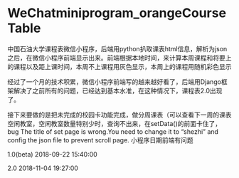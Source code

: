 # WeChatminiprogram_orangeCourseTable
中国石油大学课程表微信小程序，后端用python扒取课表html信息，解析为json之后，在微信小程序前端显示出来。前端根据本地时间，来计算本周课程和将要上的课程以及距上课时间，本周不上课程用灰色显示，本周上的课程用随机彩色显示


经过了一个月的技术积累，微信小程序前端写的越来越好看了，后端用Django框架解决了之前所有的问题，已经达到基本水准，在这种情况下，课程表2.0出现了。

接下来要做的是把未完成的校园卡功能完成，做分周课表（可以查看下一周的课表
空闲教室，空闲教室数量特别少时，查询不出来，在setData()的前面卡住了，bug
The title of set page is wrong.You need to change it to “shezhi” and config the json file to prevent scroll page.
小程序日期前端有问题

1.0(beta) 2018-09-22 15:40:00

2.0 2018-11-04 19:27:00
